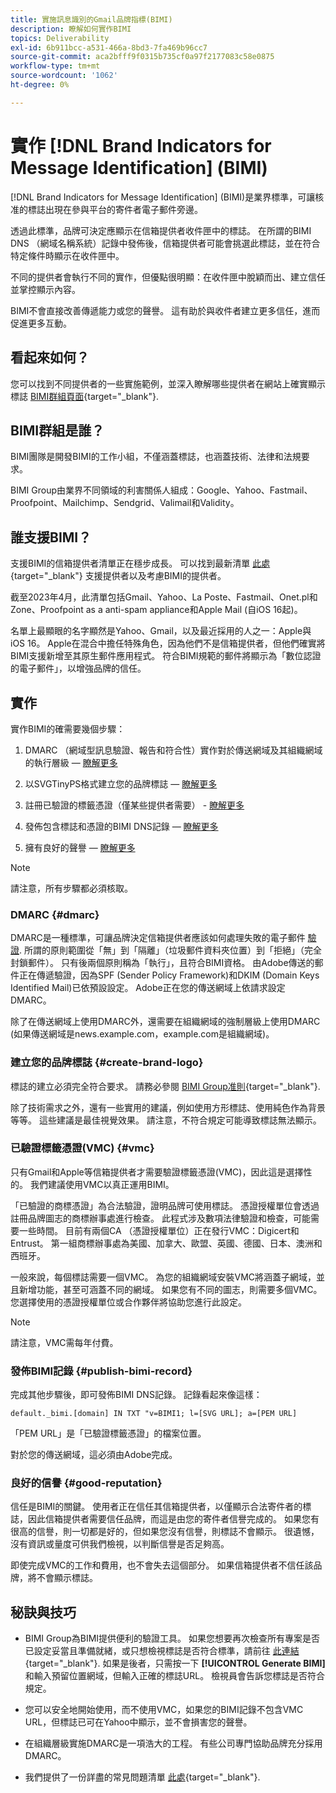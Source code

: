```yaml
---
title: 實施訊息識別的Gmail品牌指標(BIMI)
description: 瞭解如何實作BIMI
topics: Deliverability
exl-id: 6b911bcc-a531-466a-8bd3-7fa469b96cc7
source-git-commit: aca2bfff9f0315b735cf0a97f2177083c58e0875
workflow-type: tm+mt
source-wordcount: '1062'
ht-degree: 0%

---
```


# 實作 [!DNL Brand Indicators for Message Identification] (BIMI)

[!DNL Brand Indicators for Message Identification] (BIMI)是業界標準，可讓核准的標誌出現在參與平台的寄件者電子郵件旁邊。

透過此標準，品牌可決定應顯示在信箱提供者收件匣中的標誌。 在所謂的BIMI DNS （網域名稱系統）記錄中發佈後，信箱提供者可能會挑選此標誌，並在符合特定條件時顯示在收件匣中。

不同的提供者會執行不同的實作，但優點很明顯：在收件匣中脫穎而出、建立信任並掌控顯示內容。

BIMI不會直接改善傳遞能力或您的聲譽。 這有助於與收件者建立更多信任，進而促進更多互動。

## 看起來如何？

您可以找到不同提供者的一些實施範例，並深入瞭解哪些提供者在網站上確實顯示標誌 [BIMI群組頁面](https://bimigroup.org/where-is-my-bimi-logo-displayed/){target="_blank"}.

## BIMI群組是誰？

BIMI團隊是開發BIMI的工作小組，不僅涵蓋標誌，也涵蓋技術、法律和法規要求。

BIMI Group由業界不同領域的利害關係人組成：Google、Yahoo、Fastmail、Proofpoint、Mailchimp、Sendgrid、Valimail和Validity。

## 誰支援BIMI？

支援BIMI的信箱提供者清單正在穩步成長。 可以找到最新清單 [此處](https://bimigroup.org/bimi-infographic/){target="_blank"} 支援提供者以及考慮BIMI的提供者。

截至2023年4月，此清單包括Gmail、Yahoo、La Poste、Fastmail、Onet.pl和Zone、Proofpoint as a anti-spam appliance和Apple Mail (自iOS 16起)。

名單上最顯眼的名字顯然是Yahoo、Gmail，以及最近採用的人之一：Apple與iOS 16。 Apple在混合中擔任特殊角色，因為他們不是信箱提供者，但他們確實將BIMI支援新增至其原生郵件應用程式。 符合BIMI規範的郵件將顯示為「數位認證的電子郵件」，以增強品牌的信任。

## 實作

實作BIMI的確需要幾個步驟：

1. DMARC （網域型訊息驗證、報告和符合性）實作對於傳送網域及其組織網域的執行層級 —  [瞭解更多](#dmarc)

1. 以SVGTinyPS格式建立您的品牌標誌 —  [瞭解更多](#create-brand-logo)

1. 註冊已驗證的標籤憑證（僅某些提供者需要） - [瞭解更多](#vmc)

1. 發佈包含標誌和憑證的BIMI DNS記錄 —  [瞭解更多](#publish-bimi-record)

1. 擁有良好的聲譽 —  [瞭解更多](#good-reputation)

>[!NOTE]
>
>請注意，所有步驟都必須核取。


### DMARC {#dmarc}

DMARC是一種標準，可讓品牌決定信箱提供者應該如何處理失敗的電子郵件 [驗證](../additional-resources/authentication.md). 所謂的原則範圍從「無」到「隔離」（垃圾郵件資料夾位置）到「拒絕」（完全封鎖郵件）。 只有後兩個原則稱為「執行」，且符合BIMI資格。 由Adobe傳送的郵件正在傳遞驗證，因為SPF (Sender Policy Framework)和DKIM (Domain Keys Identified Mail)已依預設設定。 Adobe正在您的傳送網域上依請求設定DMARC。

除了在傳送網域上使用DMARC外，還需要在組織網域的強制層級上使用DMARC (如果傳送網域是news.example.com，example.com是組織網域)。

### 建立您的品牌標誌 {#create-brand-logo}

標誌的建立必須完全符合要求。 請務必參閱 [BIMI Group准則](https://bimigroup.org/creating-bimi-svg-logo-files/){target="_blank"}.

除了技術需求之外，還有一些實用的建議，例如使用方形標誌、使用純色作為背景等等。 這些建議是最佳視覺效果。
請注意，不符合規定可能導致標誌無法顯示。

### 已驗證標籤憑證(VMC) {#vmc}

只有Gmail和Apple等信箱提供者才需要驗證標籤憑證(VMC)，因此這是選擇性的。 我們建議使用VMC以真正運用BIMI。

「已驗證的商標憑證」為合法驗證，證明品牌可使用標誌。 憑證授權單位會透過註冊品牌圖志的商標辦事處進行檢查。 此程式涉及數項法律驗證和檢查，可能需要一些時間。 目前有兩個CA （憑證授權單位）正在發行VMC：Digicert和Entrust。 第一組商標辦事處為美國、加拿大、歐盟、英國、德國、日本、澳洲和西班牙。

一般來說，每個標誌需要一個VMC。 為您的組織網域安裝VMC將涵蓋子網域，並且新增功能，甚至可涵蓋不同的網域。 如果您有不同的圖志，則需要多個VMC。 您選擇使用的憑證授權單位或合作夥伴將協助您進行此設定。

>[!NOTE]
>
>請注意，VMC需每年付費。

### 發佈BIMI記錄 {#publish-bimi-record}

完成其他步驟後，即可發佈BIMI DNS記錄。 記錄看起來像這樣：

```
default._bimi.[domain] IN TXT "v=BIMI1; l=[SVG URL]; a=[PEM URL]
```

「PEM URL」是「已驗證標籤憑證」的檔案位置。

對於您的傳送網域，這必須由Adobe完成。

### 良好的信譽 {#good-reputation}

信任是BIMI的關鍵。 使用者正在信任其信箱提供者，以僅顯示合法寄件者的標誌，因此信箱提供者需要信任品牌，而這是由您的寄件者信譽完成的。 如果您有很高的信譽，則一切都是好的，但如果您沒有信譽，則標誌不會顯示。 很遺憾，沒有資訊或量度可供我們檢視，以判斷信譽是否足夠高。

即使完成VMC的工作和費用，也不會失去這個部分。 如果信箱提供者不信任該品牌，將不會顯示標誌。

## 秘訣與技巧

* BIMI Group為BIMI提供便利的驗證工具。 如果您想要再次檢查所有專案是否已設定妥當且準備就緒，或只想檢視標誌是否符合標準，請前往 [此連結](https://bimigroup.org/bimi-generator/){target="_blank"}. 如果是後者，只需按一下 **[!UICONTROL Generate BIMI]** 和輸入預留位置網域，但輸入正確的標誌URL。 檢視員會告訴您標誌是否符合規定。

* 您可以安全地開始使用，而不使用VMC，如果您的BIMI記錄不包含VMC URL，但標誌已可在Yahoo中顯示，並不會損害您的聲譽。

* 在組織層級實施DMARC是一項浩大的工程。 有些公司專門協助品牌充分採用DMARC。

* 我們提供了一份詳盡的常見問題清單 [此處](https://bimigroup.org/faqs-for-senders-esps/){target="_blank"}.
